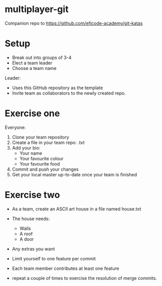 # multiplayer-git
Companion repo to https://github.com/eficode-academy/git-katas

# Setup
* Break out into groups of 3-4
* Elect a team leader
* Choose a team name

Leader:
* Uses this GitHub repository as the template
* Invite team as collaborators to the newly created repo.

# Exercise one

Everyone:
1. Clone your team repository
1. Create a file in your team repo:
	<my-name>.txt
1. Add your bio:
	* Your name
	* Your favourite colour
	* Your favourite food
1. Commit and push your changes
1. Get your local master up-to-date once your team is finished

# Exercise two

* As a team, create an ASCII art house in a file named house.txt
* The house needs:
  * Walls
  * A roof
  * A door
* Any extras you want
* Limit yourself to one feature per commit
* Each team member contributes at least one feature
  
* repeat a couple of times to exercise the resolution of merge commits.
